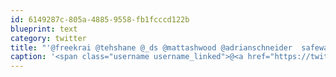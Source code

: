 ```yaml
---
id: 6149287c-805a-4885-9558-fb1fcccd122b
blueprint: text
category: twitter
title: "'@freekrai @tehshane @_ds @mattashwood @adrianschneider  safeway run @ 445? Meet there?"
caption: '<span class="username username_linked">@<a href="https://twitter.com/freekrai" title="Roger Stringer">freekrai</a></span> @tehshane <span class="username username_linked">@<a href="https://twitter.com/_ds" title="Dustin Senos">_ds</a></span> <span class="username username_linked">@<a href="https://twitter.com/mattashwood" title="Matt Ashwood">mattashwood</a></span> @adrianschneider  safeway run @ 445? Meet there?'
---
```

